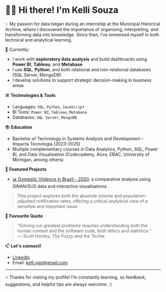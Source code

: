# 👩‍💻 Hi there! I'm Kelli Souza

💡 My passion for data began during an internship at the Municipal Historical Archive, where I discovered the importance of organising, interpreting, and transforming data into knowledge. Since then, I’ve immersed myself in both technical and analytical learning.

📌 Currently:
- I work with **exploratory data analysis** and build dashboards using **Power BI**, **Tableau**, and **Metabase**
- I use **SQL**, **Python**, and both relational and non-relational databases (SQL Server, MongoDB)
- I develop solutions to support strategic decision-making in business areas

🛠️ **Technologies & Tools**
- Languages: `SQL`, `Python`, `JavaScript`
- BI Tools: `Power BI`, `Tableau`, `Metabase`
- Databases: `SQL Server`, `MongoDB`

📚 **Education**
- Bachelor of Technology in Systems Analysis and Development – Impacta Tecnologia (2023–2025)
- Multiple complementary courses in Data Analytics, Python, SQL, Power BI, and Data Visualisation (Codecademy, Alura, EBAC, University of Michigan, among others)

🚀 **Featured Projects**
- [📊 Domestic Violence in Brazil - 2020](https://lnkd.in/dZ3i2v74): a comparative analysis using SINAN/SUS data and interactive visualisations.
> This project explores both the absolute volume and population-adjusted notification rates, offering a critical analytical view of a sensitive and important issue.

💬 **Favourite Quote**
> “Solving our greatest problems requires understanding both the human context and the software code, both ethics and statistics.”  
> — *Scott Hartley, The Fuzzy and the Techie*

📫 **Let's connect!**
- [LinkedIn](https://www.linkedin.com/in/kellivgs/)
- Email: [kelli.vgs@gmail.com](kelli.vgs@gmail.com) <!-- Replace with your real email -->

---

⭐ Thanks for visiting my profile! I’m constantly learning, so feedback, suggestions, and helpful tips are always welcome. :)
